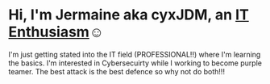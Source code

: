 <h1>Hi, I'm Jermaine aka cyxJDM, an <a href="https://www.linkedin.com/in/jdmornan/">IT Enthusiasm</a>☺</h1>
I'm just getting stated into the IT field (PROFESSIONAL!!) where I'm learning the basics. I'm interested in Cybersecuirty while I working to become purple teamer. The best attack is the best defence so why not do both!!!
<!---
jdmornan/jdmornan is a ✨ special ✨ repository because its `README.md` (this file) appears on your GitHub profile.
You can click the Preview link to take a look at your changes.
--->
